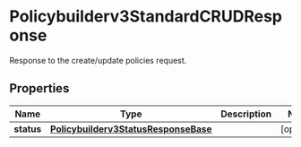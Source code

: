 

# Policybuilderv3StandardCRUDResponse

Response to the create/update policies request.

## Properties

| Name | Type | Description | Notes |
|------------ | ------------- | ------------- | -------------|
|**status** | [**Policybuilderv3StatusResponseBase**](Policybuilderv3StatusResponseBase.md) |  |  [optional] |



